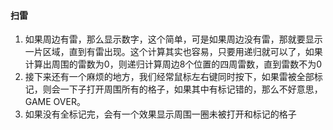 #### 扫雷

1. 如果周边有雷，那么显示数字，这个简单，可是如果周边没有雷，那就要显示一片区域，直到有雷出现。这个计算其实也容易，只要用递归就可以了，如果计算出周围的雷数为0，则递归计算周边8个位置的四周雷数，直到雷数不为0
2. 接下来还有一个麻烦的地方，我们经常鼠标左右键同时按下，如果雷被全部标记，则会一下子打开周围所有的格子，如果其中有标记错的，那么不好意思，GAME OVER。
3. 如果没有全标记完，会有一个效果显示周围一圈未被打开和标记的格子